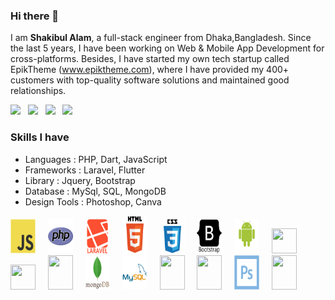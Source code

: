 <!-- <img src="https://scontent.fdac8-1.fna.fbcdn.net/v/t1.15752-9/248985518_383893316799318_4339245100228276783_n.png?_nc_cat=109&ccb=1-5&_nc_sid=ae9488&_nc_eui2=AeHDSXvhRaFX-min81d4Y47kLTaxqI_YZR8tNrGoj9hlHwVh9jKa4VkdlKXue7CSNwqzMMa_htYcz3n9ofBmoyic&_nc_ohc=tbhFDJV3dQQAX_r56AT&_nc_ht=scontent.fdac8-1.fna&oh=f265dabafc2fcb695261e4baa8443390&oe=61A7720E" width="120"><br> -->
### Hi there 👋
I am <b>Shakibul Alam</b>, a full-stack engineer from Dhaka,Bangladesh. Since the last 5 years, I have been working on Web & Mobile App Development for cross-platforms. Besides, I have started my own tech startup called EpikTheme (www.epiktheme.com), where I have provided my 400+ customers with top-quality software solutions and maintained good relationships.
<div>
    <a href="https://www.facebook.com/sakibul.alam.52" target="_blank"><img src="https://cdn.jsdelivr.net/npm/simple-icons@3.0.1/icons/facebook.svg" width="15"></a>&nbsp;&nbsp;
    <a href="https://twitter.com/SakibA96902064" target="_blank"><img src="https://cdn.jsdelivr.net/npm/simple-icons@v3/icons/twitter.svg" width="15"></a>&nbsp;&nbsp;
    <a href="https://www.instagram.com/shakibul_official/" target="_blank"><img src="https://cdn.jsdelivr.net/npm/simple-icons@3.0.1/icons/instagram.svg" width="15"></a>&nbsp;&nbsp;
    <a href="https://www.linkedin.com/in/shakibul-alam-abb906198" target="_blank"><img src="https://cdn.jsdelivr.net/npm/simple-icons@3.0.1/icons/linkedin.svg" width="15"></a>&nbsp;&nbsp;
<div>
<h3><b>Skills I have</b></h3>
    <ul>
        <li>Languages : PHP, Dart, JavaScript</li>
        <li>Frameworks : Laravel, Flutter</li>
        <li>Library : Jquery, Bootstrap</li>
        <li>Database : MySql, SQL, MongoDB</li>
        <li>Design Tools : Photoshop, Canva</li>
    </ul>

<div>
  <img src="https://raw.githubusercontent.com/devicons/devicon/master/icons/javascript/javascript-original.svg" width="40" height="55">&nbsp;&nbsp;&nbsp;&nbsp;
  <img src="https://raw.githubusercontent.com/devicons/devicon/master/icons/php/php-original.svg" width="40" height="55">&nbsp;&nbsp;&nbsp;&nbsp;
  <img src="https://raw.githubusercontent.com/devicons/devicon/master/icons/laravel/laravel-plain-wordmark.svg" width="40" height="55">&nbsp;&nbsp;&nbsp;&nbsp;
  <img src="https://raw.githubusercontent.com/devicons/devicon/master/icons/html5/html5-original-wordmark.svg" width="40" height="60">&nbsp;&nbsp;&nbsp;&nbsp;
  <img src="https://raw.githubusercontent.com/devicons/devicon/master/icons/css3/css3-original-wordmark.svg" width="40" height="55">&nbsp;&nbsp;&nbsp;&nbsp;
  <img src="https://raw.githubusercontent.com/devicons/devicon/master/icons/bootstrap/bootstrap-plain-wordmark.svg" width="40" height="55">&nbsp;&nbsp;&nbsp;&nbsp;
  <img src="https://raw.githubusercontent.com/devicons/devicon/master/icons/android/android-original-wordmark.svg" width="40" height="55">&nbsp;&nbsp;&nbsp;&nbsp;
  <img src="https://www.vectorlogo.zone/logos/flutterio/flutterio-icon.svg" width="40" height="40">&nbsp;&nbsp;&nbsp;&nbsp;
  <img src="https://www.vectorlogo.zone/logos/dartlang/dartlang-icon.svg" width="40" height="40">&nbsp;&nbsp;&nbsp;&nbsp;
  <img src="https://www.vectorlogo.zone/logos/firebase/firebase-icon.svg" width="40" height="55">&nbsp;&nbsp;&nbsp;&nbsp;
  <img src="https://raw.githubusercontent.com/devicons/devicon/master/icons/mongodb/mongodb-original-wordmark.svg" width="40" height="55">&nbsp;&nbsp;&nbsp;&nbsp;
  <img src="https://raw.githubusercontent.com/devicons/devicon/master/icons/mysql/mysql-original-wordmark.svg" width="40" height="55">&nbsp;&nbsp;&nbsp;&nbsp;
  <img src="https://www.chartjs.org/media/logo-title.svg" width="40" height="55">&nbsp;&nbsp;&nbsp;&nbsp;
  <img src="https://www.vectorlogo.zone/logos/heroku/heroku-icon.svg" width="40" height="55">&nbsp;&nbsp;&nbsp;&nbsp;
  <img src="https://raw.githubusercontent.com/devicons/devicon/master/icons/photoshop/photoshop-line.svg" width="40" height="55">&nbsp;&nbsp;&nbsp;&nbsp;
  <img src="https://www.vectorlogo.zone/logos/git-scm/git-scm-icon.svg" width="40" height="55">&nbsp;&nbsp;&nbsp;&nbsp;
</div>

<div>

</div>

